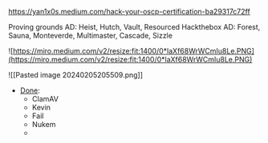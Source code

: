 https://yan1x0s.medium.com/hack-your-oscp-certification-ba29317c72ff

Proving grounds AD: Heist, Hutch, Vault, Resourced
Hackthebox AD: Forest, Sauna, Monteverde, Multimaster, Cascade, Sizzle

![https://miro.medium.com/v2/resize:fit:1400/0*laXf68WrWCmIu8Le.PNG](https://miro.medium.com/v2/resize:fit:1400/0*laXf68WrWCmIu8Le.PNG)

![[Pasted image 20240205205509.png]]

- <u>Done</u>:
	- ClamAV
	- Kevin
	- Fail
	- Nukem
	- 